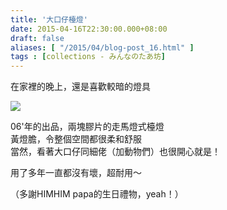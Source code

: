 ```yaml
---
title: '大口仔檯燈'
date: 2015-04-16T22:30:00.000+08:00
draft: false
aliases: [ "/2015/04/blog-post_16.html" ]
tags : [collections - みんなのたあ坊]
---
```


在家裡的晚上，還是喜歡較暗的燈具  

![](/images/minnanotabo150416.jpg)

06'年的出品，兩塊膠片的走馬燈式檯燈  
黃燈膽，令整個空間都很柔和舒服  
當然，看著大口仔同細佬（加動物們）也很開心就是！  
  
用了多年一直都沒有壞，超耐用～  
  
（多謝HIMHIM papa的生日禮物，yeah！）
